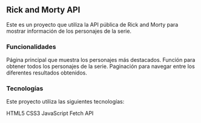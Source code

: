 ## Rick and Morty API
Este es un proyecto que utiliza la API pública de Rick and Morty para mostrar información de los personajes de la serie.

### Funcionalidades
Página principal que muestra los personajes más destacados.
Función para obtener todos los personajes de la serie.
Paginación para navegar entre los diferentes resultados obtenidos.

### Tecnologías
Este proyecto utiliza las siguientes tecnologías:

HTML5
CSS3
JavaScript
Fetch API
